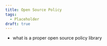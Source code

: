 ```yaml
---
title: Open Source Policy
tags:
  - Placeholder
draft: true
---
```


- what is a proper open source policy library